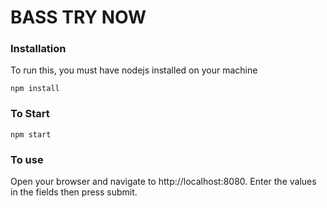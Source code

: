 # BASS TRY NOW

### **Installation**
To run this, you must have nodejs installed on your machine
```
npm install
```

### **To Start**

```
npm start
```

### **To use**

Open your browser and navigate to http://localhost:8080. Enter the values in the fields then press submit.